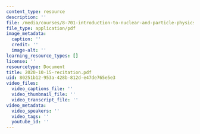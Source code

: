 ```yaml
---
content_type: resource
description: ''
file: /media/courses/8-701-introduction-to-nuclear-and-particle-physics-fall-2020/2020-10-15-recitation.pdf
file_type: application/pdf
image_metadata:
  caption: ''
  credit: ''
  image-alt: ''
learning_resource_types: []
license: ''
resourcetype: Document
title: 2020-10-15-recitation.pdf
uid: 80251b12-953a-428b-812d-e47de765e5e3
video_files:
  video_captions_file: ''
  video_thumbnail_file: ''
  video_transcript_file: ''
video_metadata:
  video_speakers: ''
  video_tags: ''
  youtube_id: ''
---
```

